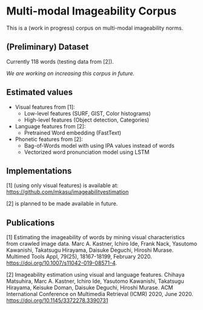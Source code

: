 # Multi-modal Imageability Corpus

This is a (work in progress) corpus on multi-modal imageability norms. 

## (Preliminary) Dataset

Currently 118 words (testing data from [2]).

_We are working on increasing this corpus in future._

## Estimated values

- Visual features from [1]: 
	- Low-level features (SURF, GIST, Color histograms)
	- High-level features (Object detection, Categories)
- Language features from [2]:
	- Pretrained Word embedding (FastText)
- Phonetic features from [2]:
	- Bag-of-Words model with using IPA values instead of words
	- Vectorized word pronunciation model using LSTM

## Implementations

[1] (using only visual features) is available at: https://github.com/mkasu/imageabilityestimation

[2] is planned to be made available in future.

## Publications

[1] Estimating the imageability of words by mining visual characteristics from crawled image data. Marc A. Kastner, Ichiro Ide, Frank Nack, Yasutomo Kawanishi, Takatsugu Hirayama, Daisuke Deguchi, Hiroshi Murase. Multimed Tools Appl, 79(25), 18167-18199, February 2020. https://doi.org/10.1007/s11042-019-08571-4.

[2] Imageability estimation using visual and language features. Chihaya Matsuhira, Marc A. Kastner, Ichiro Ide, Yasutomo Kawanishi, Takatsugu Hirayama, Keisuke Doman, Daisuke Deguchi, Hiroshi Murase. ACM International Conference on Multimedia Retrieval (ICMR) 2020, June 2020. https://doi.org/10.1145/3372278.3390731
